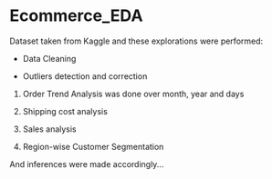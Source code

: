 # Ecommerce_EDA
Dataset taken from Kaggle and these explorations were performed:

- Data Cleaning

- Outliers detection and correction

1. Order Trend Analysis was done over month, year and days

2. Shipping cost analysis

3. Sales analysis

4. Region-wise Customer Segmentation 

And inferences were made accordingly...
